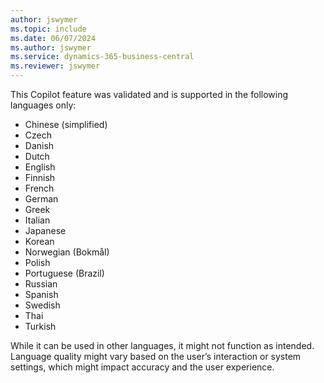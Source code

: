 ```yaml
---
author: jswymer
ms.topic: include
ms.date: 06/07/2024
ms.author: jswymer
ms.service: dynamics-365-business-central
ms.reviewer: jswymer
---
```

This Copilot feature was validated and is supported in the following languages only:

- Chinese (simplified)
- Czech
- Danish
- Dutch
- English
- Finnish
- French
- German
- Greek
- Italian
- Japanese
- Korean
- Norwegian (Bokmål)
- Polish
- Portuguese (Brazil)
- Russian
- Spanish
- Swedish
- Thai
- Turkish

While it can be used in other languages, it might not function as intended. Language quality might vary based on the user’s interaction or system settings, which might impact accuracy and the user experience.